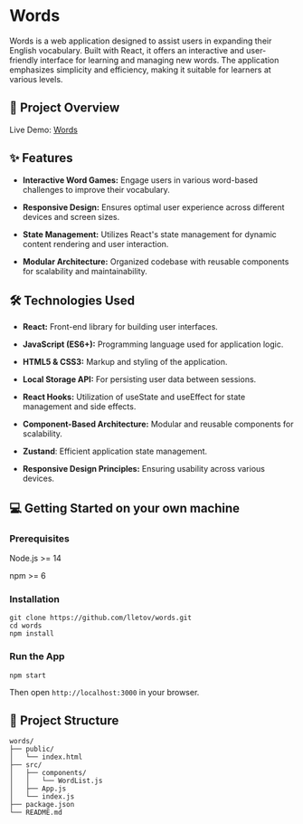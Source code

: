# Words

Words is a web application designed to assist users in expanding their English vocabulary. Built with React, it offers an interactive and user-friendly interface for learning and managing new words. The application emphasizes simplicity and efficiency, making it suitable for learners at various levels.

## 📌 Project Overview
Live Demo: [Words](https://lletov.github.io/words/)

## ✨ Features
- **Interactive Word Games:** Engage users in various word-based challenges to improve their vocabulary.

- **Responsive Design:** Ensures optimal user experience across different devices and screen sizes.

- **State Management:** Utilizes React's state management for dynamic content rendering and user interaction.

- **Modular Architecture:** Organized codebase with reusable components for scalability and maintainability.

## 🛠️ Technologies Used
- **React:** Front-end library for building user interfaces.

- **JavaScript (ES6+):** Programming language used for application logic.

- **HTML5 & CSS3:** Markup and styling of the application.

- **Local Storage API:** For persisting user data between sessions.

- **React Hooks:** Utilization of useState and useEffect for state management and side effects.

- **Component-Based Architecture:** Modular and reusable components for scalability.

- **Zustand**: Efficient application state management.

- **Responsive Design Principles:** Ensuring usability across various devices.

## 💻 Getting Started on your own machine

### Prerequisites

Node.js >= 14

npm >= 6

### Installation

```
git clone https://github.com/lletov/words.git
cd words
npm install
```

### Run the App

```
npm start
```


Then open ```http://localhost:3000``` in your browser.

## 📁 Project Structure

```
words/
├── public/
│   └── index.html
├── src/
│   ├── components/
│   │   └── WordList.js
│   ├── App.js
│   └── index.js
├── package.json
└── README.md
```